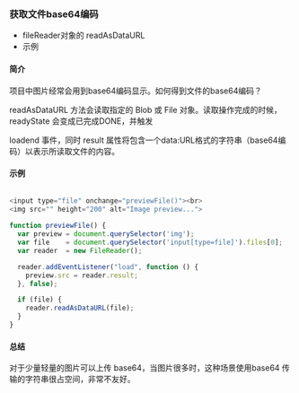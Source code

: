 ### 获取文件base64编码

- fileReader对象的 readAsDataURL
- 示例

#### 简介

项目中图片经常会用到base64编码显示。如何得到文件的base64编码？

readAsDataURL 方法会读取指定的 Blob 或 File 对象。读取操作完成的时候，readyState 会变成已完成DONE，并触发 

loadend 事件，同时 result 属性将包含一个data:URL格式的字符串（base64编码）以表示所读取文件的内容。

#### 示例

```js

<input type="file" onchange="previewFile()"><br>
<img src="" height="200" alt="Image preview...">
    
function previewFile() {
  var preview = document.querySelector('img');
  var file    = document.querySelector('input[type=file]').files[0];
  var reader  = new FileReader();

  reader.addEventListener("load", function () {
    preview.src = reader.result;
  }, false);

  if (file) {
    reader.readAsDataURL(file);
  }
}

```

#### 总结

对于少量轻量的图片可以上传 base64，当图片很多时，这种场景使用base64 传输的字符串很占空间，非常不友好。

